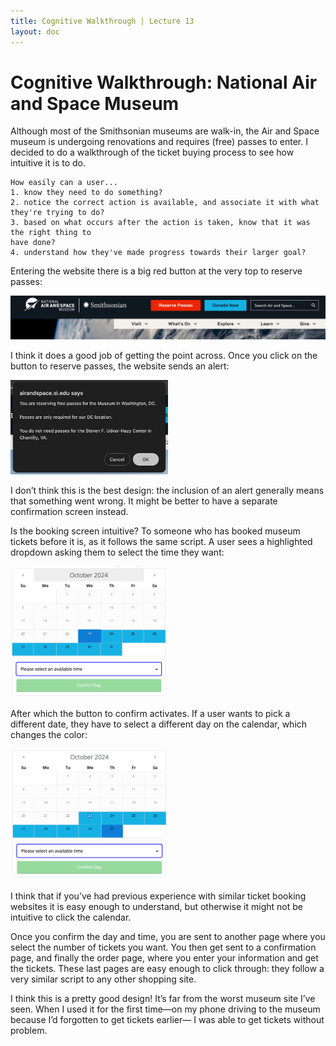 ```yaml
---
title: Cognitive Walkthrough | Lecture 13
layout: doc
---
```


# Cognitive Walkthrough: National Air and Space Museum

Although most of the Smithsonian museums are walk-in, the Air and Space museum is undergoing renovations and requires (free) passes to enter. I decided to do a walkthrough of the ticket buying process to see how intuitive it is to do.

```
How easily can a user...
1. know they need to do something?
2. notice the correct action is available, and associate it with what they're trying to do?
3. based on what occurs after the action is taken, know that it was the right thing to
have done?
4. understand how they've made progress towards their larger goal?
```

Entering the website there is a big red button at the very top to reserve passes:

<img src="../img/blog%20posts/13_header.png" alt="banner" />

I think it does a good job of getting the point across. Once you click on the button to reserve passes, the website sends an alert:

<img src="../img/blog%20posts/13_alert.png" alt="alert" width="50%" />

I don’t think this is the best design: the inclusion of an alert generally means that something went wrong. It might be better to have a separate confirmation screen instead.

Is the booking screen intuitive? To someone who has booked museum tickets before it is, as it follows the same script. A user sees a highlighted dropdown asking them to select the time they want:

<img src="../img/blog%20posts/13_time.png" alt="select time" width="50%" />

After which the button to confirm activates. If a user wants to pick a different date, they have to select a different day on the calendar, which changes the color:

<img src="../img/blog%20posts/13_calendar.png" alt="select date" width="50%" />

I think that if you’ve had previous experience with similar ticket booking websites it is easy enough to understand, but otherwise it might not be intuitive to click the calendar.

Once you confirm the day and time, you are sent to another page where you select the number of tickets you want. You then get sent to a confirmation page, and finally the order page, where you enter your information and get the tickets. These last pages are easy enough to click through: they follow a very similar script to any other shopping site. 

I think this is a pretty good design! It’s far from the worst museum site I’ve seen. When I used it for the first time—on my phone driving to the museum because I’d forgotten to get tickets earlier— I was able to get tickets without problem.
